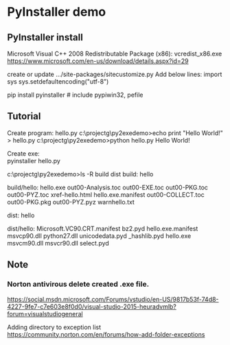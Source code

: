 # PyInstaller demo

## PyInstaller install
Microsoft Visual C++ 2008 Redistributable Package (x86): vcredist_x86.exe
https://www.microsoft.com/en-us/download/details.aspx?id=29

create or update .../site-packages/sitecustomize.py
Add below lines: 
import sys
sys.setdefaultencoding("utf-8")

pip install pyinstaller    # include pypiwin32, pefile

## Tutorial

Create program: hello.py
c:\projectg\py2exedemo>echo print "Hello World!" > hello.py
c:\projectg\py2exedemo>python hello.py
Hello World!

Create exe:  
pyinstaller hello.py  

c:\projectg\py2exedemo>ls -R build dist
build:
hello

build/hello:
hello.exe           out00-Analysis.toc  out00-EXE.toc  out00-PKG.toc  out00-PYZ.toc  xref-hello.html
hello.exe.manifest  out00-COLLECT.toc   out00-PKG.pkg  out00-PYZ.pyz  warnhello.txt

dist:
hello

dist/hello:
Microsoft.VC90.CRT.manifest  bz2.pyd    hello.exe.manifest  msvcp90.dll  python27.dll  unicodedata.pyd
_hashlib.pyd                 hello.exe  msvcm90.dll         msvcr90.dll  select.pyd


## Note

### Norton antivirous delete created .exe file.
https://social.msdn.microsoft.com/Forums/vstudio/en-US/9817b53f-74d8-4227-9fe7-c7e603e8f0d0/visual-studio-2015-heuradvmlb?forum=visualstudiogeneral

Adding directory to exception list
https://community.norton.com/en/forums/how-add-folder-exceptions

